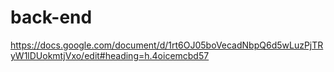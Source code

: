 # back-end

https://docs.google.com/document/d/1rt6OJ05boVecadNbpQ6d5wLuzPjTRyW1lDUokmtjVxo/edit#heading=h.4oicemcbd57
